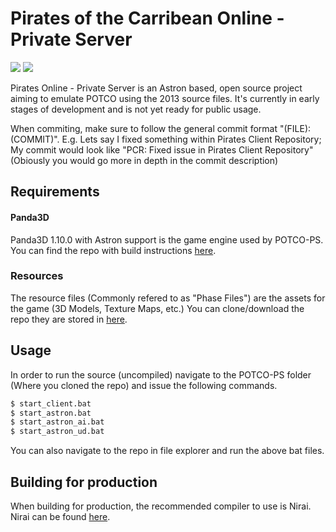 # Pirates of the Carribean Online - Private Server
![](https://img.shields.io/badge/VERSION-1.0.0-green.svg)
![](https://img.shields.io/badge/STATE-EARLY--DEV-red.svg)

Pirates Online - Private Server is an Astron based, open source project aiming to emulate POTCO using the 2013 source files. It's currently in early stages of development and is not yet ready for public usage.

When commiting, make sure to follow the general commit format "(FILE): (COMMIT)". E.g. Lets say I fixed something within Pirates Client Repository; My commit would look like "PCR: Fixed issue in Pirates Client Repository" (Obiously you would go more in depth in the commit description)

## Requirements

#### Panda3D
Panda3D 1.10.0 with Astron support is the game engine used by POTCO-PS. You can find the repo with build instructions [here](https://github.com/Astron/panda3d).

### Resources
The resource files (Commonly refered to as "Phase Files") are the assets for the game (3D Models, Texture Maps, etc.) You can clone/download the repo they are stored in [here](https://github.com/ksmit799/POTCO-PS-Resources).

## Usage
In order to run the source (uncompiled) navigate to the POTCO-PS folder (Where you cloned the repo) and issue the following commands.
```sh
$ start_client.bat
$ start_astron.bat
$ start_astron_ai.bat
$ start_astron_ud.bat
```
You can also navigate to the repo in file explorer and run the above bat files.

## Building for production
When building for production, the recommended compiler to use is Nirai. Nirai can be found [here](https://github.com/nirai-compiler/src).
